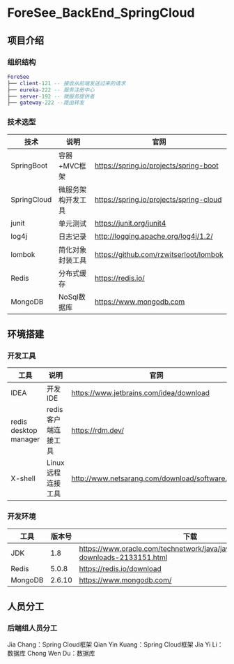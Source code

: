 # ForeSee_BackEnd_SpringCloud

## 项目介绍

### 组织结构

```lua
ForeSee
├── client-121 -- 接收从前端发送过来的请求
├── eureka-222 -- 服务注册中心
├── server-192 -- 微服务提供者
├── gateway-222 --路由转发
```

### 技术选型

| 技术                 | 说明                | 官网                                                 |
| -------------------- | ------------------- | ---------------------------------------------------- |
| SpringBoot           | 容器+MVC框架       | https://spring.io/projects/spring-boot            |
| SpringCloud          | 微服务架构开发工具  | https://spring.io/projects/spring-cloud      |
| junit                | 单元测试            | https://junit.org/junit4           |
| log4j                | 日志记录            | http://logging.apache.org/log4j/1.2/       |
| lombok               | 简化对象封装工具    | https://github.com/rzwitserloot/lombok            |
| Redis                | 分布式缓存          | https://redis.io/                                    |
| MongoDB              | NoSql数据库         | https://www.mongodb.com                              |                                  |

## 环境搭建

### 开发工具

| 工具          | 说明                | 官网                                            |
| ------------- | ------------------- | ----------------------------------------------- |
| IDEA          | 开发IDE             | https://www.jetbrains.com/idea/download         |
| redis desktop manager | redis客户端连接工具 | https://rdm.dev/      |
| X-shell       | Linux远程连接工具   | http://www.netsarang.com/download/software.html |

### 开发环境

| 工具          | 版本号 | 下载                                                         |
| ------------- | ------ | ------------------------------------------------------------ |
| JDK           | 1.8    | https://www.oracle.com/technetwork/java/javase/downloads/jdk8-downloads-2133151.html |
| Redis         | 5.0.8   | https://redis.io/download                                    |
| MongoDB | 2.6.10 | https://www.mongodb.com/ |


## 人员分工

### 后端组人员分工

Jia Chang：Spring Cloud框架
Qian Yin Kuang：Spring Cloud框架
Jia Yi Li：数据库
Chong Wen Du：数据库